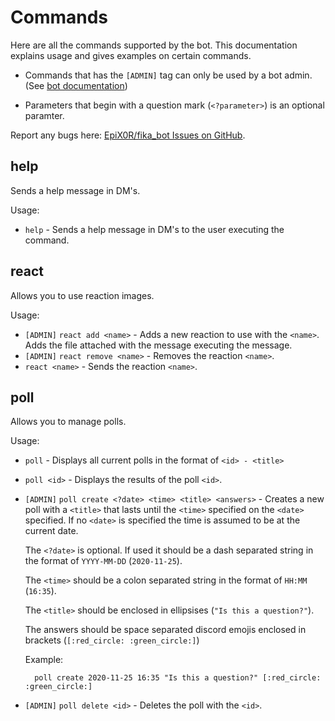 # Commands

Here are all the commands supported by the bot. This documentation explains usage and gives examples on certain commands.

* Commands that has the `[ADMIN]` tag can only be used by a bot admin. (See [bot documentation](https://github.com/EpiX0R/fika_bot))

* Parameters that begin with a question mark (`<?parameter>`) is an optional paramter.

Report any bugs here: [EpiX0R/fika_bot Issues on GitHub](https://github.com/EpiX0R/fika_bot/issues).

## help

Sends a help message in DM's.

Usage:
* `help` - Sends a help message in DM's to the user executing the command.

## react
Allows you to use reaction images.

Usage:
* `[ADMIN]` `react add <name>` - Adds a new reaction to use with the `<name>`. Adds the file attached with the message executing the message.
* `[ADMIN]` `react remove <name>` - Removes the reaction `<name>`.
* `react <name>` - Sends the reaction `<name>`.

## poll
Allows you to manage polls.

Usage:
* `poll` - Displays all current polls in the format of `<id> - <title>`
* `poll <id>` - Displays the results of the poll `<id>`.
* `[ADMIN]` `poll create <?date> <time> <title> <answers>` - Creates a new poll with a `<title>` that lasts until the `<time>` specified on the `<date>` specified. If no `<date>` is specified the time is assumed to be at the current date.

    The `<?date>` is optional. If used it should be a dash separated string in the format of `YYYY-MM-DD` (`2020-11-25`).

    The `<time>` should be a colon separated string in the format of `HH:MM` (`16:35`).

    The `<title>` should be enclosed in ellipsises (`"Is this a question?"`).
    
    The answers should be space separated discord emojis enclosed in brackets (`[:red_circle: :green_circle:]`)  

    Example: 
    
        poll create 2020-11-25 16:35 "Is this a question?" [:red_circle: :green_circle:]

* `[ADMIN]` `poll delete <id>` - Deletes the poll with the `<id>`.
